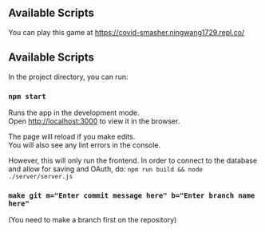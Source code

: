 ## Available Scripts
You can play this game at https://covid-smasher.ningwang1729.repl.co/

## Available Scripts

In the project directory, you can run:

### `npm start`

Runs the app in the development mode.\
Open [http://localhost:3000](http://localhost:3000) to view it in the browser.

The page will reload if you make edits.\
You will also see any lint errors in the console.

However, this will only run the frontend.
In order to connect to the database and allow for saving and OAuth, do:
`npm run build && node ./server/server.js` 

### `make git m="Enter commit message here" b="Enter branch name here"`

(You need to make a branch first on the repository)
